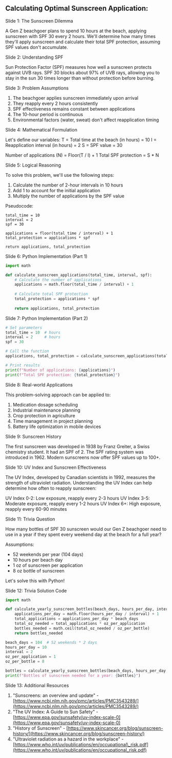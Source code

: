 ## Calculating Optimal Sunscreen Application:
Slide 1: The Sunscreen Dilemma

A Gen Z beachgoer plans to spend 10 hours at the beach, applying sunscreen with SPF 30 every 2 hours. We'll determine how many times they'll apply sunscreen and calculate their total SPF protection, assuming SPF values don't accumulate.

Slide 2: Understanding SPF

Sun Protection Factor (SPF) measures how well a sunscreen protects against UVB rays. SPF 30 blocks about 97% of UVB rays, allowing you to stay in the sun 30 times longer than without protection before burning.

Slide 3: Problem Assumptions

1. The beachgoer applies sunscreen immediately upon arrival
2. They reapply every 2 hours consistently
3. SPF effectiveness remains constant between applications
4. The 10-hour period is continuous
5. Environmental factors (water, sweat) don't affect reapplication timing

Slide 4: Mathematical Formulation

Let's define our variables: T = Total time at the beach (in hours) = 10 I = Reapplication interval (in hours) = 2 S = SPF value = 30

Number of applications (N) = Floor(T / I) + 1 Total SPF protection = S \* N

Slide 5: Logical Reasoning

To solve this problem, we'll use the following steps:

1. Calculate the number of 2-hour intervals in 10 hours
2. Add 1 to account for the initial application
3. Multiply the number of applications by the SPF value

Pseudocode:

```
total_time = 10
interval = 2
spf = 30

applications = floor(total_time / interval) + 1
total_protection = applications * spf

return applications, total_protection
```

Slide 6: Python Implementation (Part 1)

```python
import math

def calculate_sunscreen_applications(total_time, interval, spf):
    # Calculate the number of applications
    applications = math.floor(total_time / interval) + 1
    
    # Calculate total SPF protection
    total_protection = applications * spf
    
    return applications, total_protection
```

Slide 7: Python Implementation (Part 2)

```python
# Set parameters
total_time = 10  # hours
interval = 2     # hours
spf = 30

# Call the function
applications, total_protection = calculate_sunscreen_applications(total_time, interval, spf)

# Print results
print(f"Number of applications: {applications}")
print(f"Total SPF protection: {total_protection}")
```

Slide 8: Real-world Applications

This problem-solving approach can be applied to:

1. Medication dosage scheduling
2. Industrial maintenance planning
3. Crop protection in agriculture
4. Time management in project planning
5. Battery life optimization in mobile devices

Slide 9: Sunscreen History

The first sunscreen was developed in 1938 by Franz Greiter, a Swiss chemistry student. It had an SPF of 2. The SPF rating system was introduced in 1962. Modern sunscreens now offer SPF values up to 100+.

Slide 10: UV Index and Sunscreen Effectiveness

The UV Index, developed by Canadian scientists in 1992, measures the strength of ultraviolet radiation. Understanding the UV Index can help determine how often to reapply sunscreen:

UV Index 0-2: Low exposure, reapply every 2-3 hours UV Index 3-5: Moderate exposure, reapply every 1-2 hours UV Index 6+: High exposure, reapply every 60-90 minutes

Slide 11: Trivia Question

How many bottles of SPF 30 sunscreen would our Gen Z beachgoer need to use in a year if they spent every weekend day at the beach for a full year?

Assumptions:

* 52 weekends per year (104 days)
* 10 hours per beach day
* 1 oz of sunscreen per application
* 8 oz bottle of sunscreen

Let's solve this with Python!

Slide 12: Trivia Solution Code

```python
import math

def calculate_yearly_sunscreen_bottles(beach_days, hours_per_day, interval, oz_per_application, oz_per_bottle):
    applications_per_day = math.floor(hours_per_day / interval) + 1
    total_applications = applications_per_day * beach_days
    total_oz_needed = total_applications * oz_per_application
    bottles_needed = math.ceil(total_oz_needed / oz_per_bottle)
    return bottles_needed

beach_days = 104  # 52 weekends * 2 days
hours_per_day = 10
interval = 2
oz_per_application = 1
oz_per_bottle = 8

bottles = calculate_yearly_sunscreen_bottles(beach_days, hours_per_day, interval, oz_per_application, oz_per_bottle)
print(f"Bottles of sunscreen needed for a year: {bottles}")
```

Slide 13: Additional Resources

1. "Sunscreens: an overview and update" - [https://www.ncbi.nlm.nih.gov/pmc/articles/PMC3543289/](https://www.ncbi.nlm.nih.gov/pmc/articles/PMC3543289/)
2. "The UV Index: A Guide to Sun Safety" - [https://www.epa.gov/sunsafety/uv-index-scale-0](https://www.epa.gov/sunsafety/uv-index-scale-0)
3. "History of Sunscreen" - [https://www.skincancer.org/blog/sunscreen-history/](https://www.skincancer.org/blog/sunscreen-history/)
4. "Ultraviolet radiation as a hazard in the workplace" - [https://www.who.int/uv/publications/en/occupational\_risk.pdf](https://www.who.int/uv/publications/en/occupational_risk.pdf)

